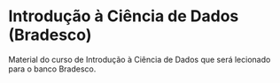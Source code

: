 # Introdução à Ciência de Dados (Bradesco)

Material do curso de Introdução à Ciência de Dados que será
lecionado para o banco Bradesco.
